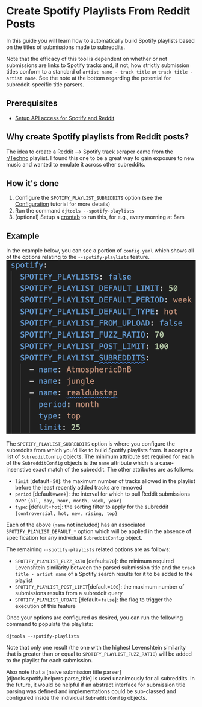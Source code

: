 # Create Spotify Playlists From Reddit Posts

In this guide you will learn how to automatically build Spotify playlists based on the titles of submissions made to subreddits.

Note that the efficacy of this tool is dependent on whether or not submissions are links to Spotify tracks and, if not, how strictly submission titles conform to a standard of `artist name - track title` or `track title - artist name`. See the note at the bottom regarding the potential for subreddit-specific title parsers.

## Prerequisites

* [Setup API access for Spotify and Reddit](reddit_spotify_api_access.md)

## Why create Spotify playlists from Reddit posts?
The idea to create a Reddit --> Spotify track scraper came from the [r/Techno](https://open.spotify.com/playlist/5gex4eBgWH9nieoVuV8hDC?si=dce5edf9edb9433d) playlist. I found this one to be a great way to gain exposure to new music and wanted to emulate it across other subreddits.

## How it's done

1. Configure the `SPOTIFY_PLAYLIST_SUBREDDITS` option (see the [Configuration](../tutorials/getting_started/configuration.md#spotify-config) tutorial for more details)
1. Run the command `djtools --spotify-playlists`
1. [optional] Setup a [crontab](https://en.wikipedia.org/wiki/Cron) to run this, for e.g., every morning at 8am

## Example
In the example below, you can see a portion of `config.yaml` which shows all of the options relating to the `--spotify-playlists` feature.
![alt text](../images/Spotify_subreddit_config.png "Spotify Subreddit config")

The `SPOTIFY_PLAYLIST_SUBREDDITS` option is where you configure the subreddits from which you'd like to build Spotify playlists from. It accepts a list of `SubredditConfig` objects. The minimum attribute set required for each of the `SubredditConfig` objects is the `name` attribute which is a case-insenstive exact match of the subreddit. The other attributes are as follows:

* `limit` [default=`50`]: the maximum number of tracks allowed in the playlist before the least recently added tracks are removed
* `period` [default=`week`]: the interval for which to pull Reddit submissions over `{all, day, hour, month, week, year}`
* `type`: [default=`hot`]: the sorting filter to apply for the subreddit `{controversial, hot, new, rising, top}`

Each of the above (`name` not included) has an associated `SPOTIFY_PLAYLIST_DEFAULT_*` option which will be applied in the absence of specification for any individual `SubredditConfig` object.

The remaining `--spotify-playlists` related options are as follows:

* `SPOTIFY_PLAYLIST_FUZZ_RATO` [default=`70`]: the minimum required Levenshtein similarity between the parsed submission title and the `track title - artist name` of a Spotify search results for it to be added to the playlist
* `SPOTIFY_PLAYLIST_POST_LIMIT`[default=`100`]: the maximum number of submissions results from a subreddit query
* `SPOTIFY_PLAYLIST_UPDATE` [default=`false`]: the flag to trigger the execution of this feature

Once your options are configured as desired, you can run the following command to populate the playlists:

`djtools --spotify-playlists`

Note that only one result (the one with the highest Levenshtein similarity that is greater than or equal to `SPOTIFY_PLAYLIST_FUZZ_RATIO`) will be added to the playlist for each submission.

Also note that a [naive submission title parser][djtools.spotify.helpers.parse_title] is used unanimously for all subreddits. In the future, it would be helpful if an abstract interface for submission title parsing was defined and implementations could be sub-classed and configured inside the individual `SubredditConfig` objects.

